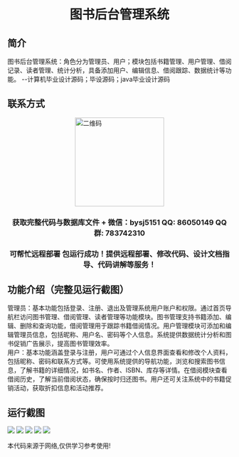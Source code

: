 <p><h1 align="center">图书后台管理系统</h1></p>

## 简介
图书后台管理系统：角色分为管理员、用户；模块包括书籍管理、用户管理、借阅记录、读者管理、统计分析，具备添加用户、编辑信息、借阅跟踪、数据统计等功能。    --计算机毕业设计源码；毕设源码；java毕业设计源码


## 联系方式
<img src="https://bs-1329754181.cos.ap-shanghai.myqcloud.com/wx.jpg" alt="二维码" style="display: block; margin: 0 auto;" width="200px">
<p><h3 align="center">获取完整代码与数据库文件 + 微信：bysj5151 QQ: 86050149 QQ群: 783742310</h3></p>
<p><h3 align="center">可帮忙远程部署 包运行成功！提供远程部署、修改代码、设计文档指导、代码讲解等服务！</h3></p>

## 功能介绍（完整见运行截图）
管理员：基本功能包括登录、注册、退出及管理系统用户账户和权限。通过首页导航栏访问图书管理、借阅管理、读者管理等功能模块。图书管理支持书籍添加、编辑、删除和查询功能，借阅管理用于跟踪书籍借阅情况。用户管理模块可添加和编辑管理员信息，包括昵称、用户名、密码等个人信息。系统提供数据统计分析和图书促销广告展示，提高图书管理效率。  
用户：基本功能涵盖登录与注册，用户可通过个人信息界面查看和修改个人资料，包括昵称、密码和联系方式等。可使用系统提供的导航功能，浏览和搜索图书信息，了解书籍的详细情况，如书名、作者、ISBN、库存等详情。在借阅模块查看借阅历史，了解当前借阅状态，确保按时归还图书。用户还可关注系统中的书籍促销活动，获取折扣信息和活动推荐。


## 运行截图
![](imgs/588112-20220318120948239-1745420465.png)
![](imgs/588112-20220318120953918-1958341092.png)
![](imgs/588112-20220318121001010-669626805.png)
![](imgs/588112-20220318121006774-1733641456.png)
![](imgs/588112-20220318121011640-1228780762.png)

<p>本代码来源于网络,仅供学习参考使用!</p>
